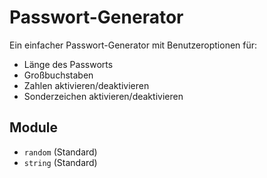 # Passwort-Generator

Ein einfacher Passwort-Generator mit Benutzeroptionen für:

- Länge des Passworts
- Großbuchstaben
- Zahlen aktivieren/deaktivieren
- Sonderzeichen aktivieren/deaktivieren

## Module

- `random` (Standard)
- `string` (Standard)
